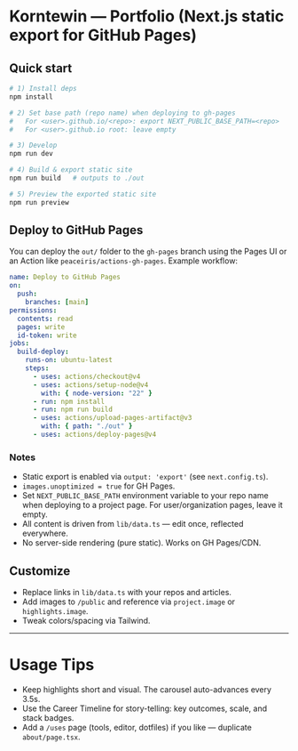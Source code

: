 # Korntewin — Portfolio (Next.js static export for GitHub Pages)

## Quick start

```bash
# 1) Install deps
npm install

# 2) Set base path (repo name) when deploying to gh-pages
#   For <user>.github.io/<repo>: export NEXT_PUBLIC_BASE_PATH=<repo>
#   For <user>.github.io root: leave empty

# 3) Develop
npm run dev

# 4) Build & export static site
npm run build   # outputs to ./out

# 5) Preview the exported static site
npm run preview
```

## Deploy to GitHub Pages

You can deploy the `out/` folder to the `gh-pages` branch using the Pages UI or an Action like `peaceiris/actions-gh-pages`. Example workflow:

```yaml
name: Deploy to GitHub Pages
on:
  push:
    branches: [main]
permissions:
  contents: read
  pages: write
  id-token: write
jobs:
  build-deploy:
    runs-on: ubuntu-latest
    steps:
      - uses: actions/checkout@v4
      - uses: actions/setup-node@v4
        with: { node-version: "22" }
      - run: npm install
      - run: npm run build
      - uses: actions/upload-pages-artifact@v3
        with: { path: "./out" }
      - uses: actions/deploy-pages@v4
```

### Notes

- Static export is enabled via `output: 'export'` (see `next.config.ts`).
- `images.unoptimized = true` for GH Pages.
- Set `NEXT_PUBLIC_BASE_PATH` environment variable to your repo name when deploying to a project page. For user/organization pages, leave it empty.
- All content is driven from `lib/data.ts` — edit once, reflected everywhere.
- No server-side rendering (pure static). Works on GH Pages/CDN.

## Customize

- Replace links in `lib/data.ts` with your repos and articles.
- Add images to `/public` and reference via `project.image` or `highlights.image`.
- Tweak colors/spacing via Tailwind.

---

# Usage Tips

- Keep highlights short and visual. The carousel auto-advances every 3.5s.
- Use the Career Timeline for story-telling: key outcomes, scale, and stack badges.
- Add a `/uses` page (tools, editor, dotfiles) if you like — duplicate `about/page.tsx`.
